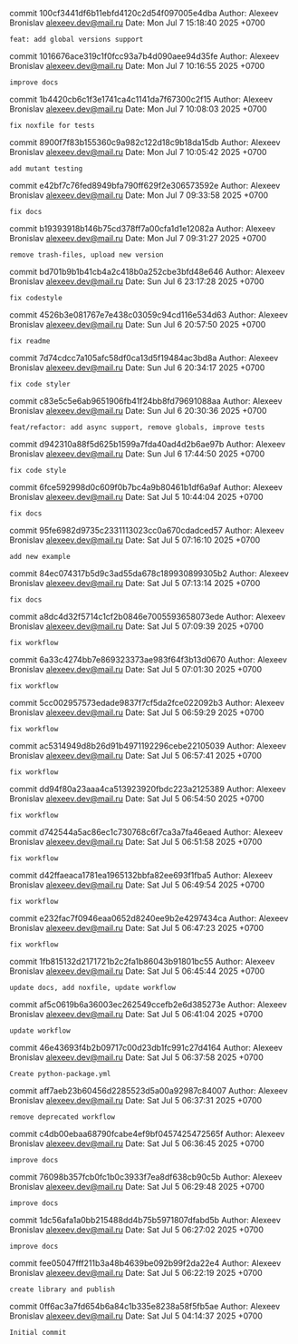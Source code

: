 commit 100cf3441df6b11ebfd4120c2d54f097005e4dba
Author: Alexeev Bronislav <alexeev.dev@mail.ru>
Date:   Mon Jul 7 15:18:40 2025 +0700

    feat: add global versions support

commit 1016676ace319c1f0fcc93a7b4d090aee94d35fe
Author: Alexeev Bronislav <alexeev.dev@mail.ru>
Date:   Mon Jul 7 10:16:55 2025 +0700

    improve docs

commit 1b4420cb6c1f3e1741ca4c1141da7f67300c2f15
Author: Alexeev Bronislav <alexeev.dev@mail.ru>
Date:   Mon Jul 7 10:08:03 2025 +0700

    fix noxfile for tests

commit 8900f7f83b155360c9a982c122d18c9b18da15db
Author: Alexeev Bronislav <alexeev.dev@mail.ru>
Date:   Mon Jul 7 10:05:42 2025 +0700

    add mutant testing

commit e42bf7c76fed8949bfa790ff629f2e306573592e
Author: Alexeev Bronislav <alexeev.dev@mail.ru>
Date:   Mon Jul 7 09:33:58 2025 +0700

    fix docs

commit b19393918b146b75cd378ff7a00cfa1d1e12082a
Author: Alexeev Bronislav <alexeev.dev@mail.ru>
Date:   Mon Jul 7 09:31:27 2025 +0700

    remove trash-files, upload new version

commit bd701b9b1b41cb4a2c418b0a252cbe3bfd48e646
Author: Alexeev Bronislav <alexeev.dev@mail.ru>
Date:   Sun Jul 6 23:17:28 2025 +0700

    fix codestyle

commit 4526b3e081767e7e438c03059c94cd116e534d63
Author: Alexeev Bronislav <alexeev.dev@mail.ru>
Date:   Sun Jul 6 20:57:50 2025 +0700

    fix readme

commit 7d74cdcc7a105afc58df0ca13d5f19484ac3bd8a
Author: Alexeev Bronislav <alexeev.dev@mail.ru>
Date:   Sun Jul 6 20:34:17 2025 +0700

    fix code styler

commit c83e5c5e6ab9651906fb41f24bb8fd79691088aa
Author: Alexeev Bronislav <alexeev.dev@mail.ru>
Date:   Sun Jul 6 20:30:36 2025 +0700

    feat/refactor: add async support, remove globals, improve tests

commit d942310a88f5d625b1599a7fda40ad4d2b6ae97b
Author: Alexeev Bronislav <alexeev.dev@mail.ru>
Date:   Sun Jul 6 17:44:50 2025 +0700

    fix code style

commit 6fce592998d0c609f0b7bc4a9b80461b1df6a9af
Author: Alexeev Bronislav <alexeev.dev@mail.ru>
Date:   Sat Jul 5 10:44:04 2025 +0700

    fix docs

commit 95fe6982d9735c2331113023cc0a670cdadced57
Author: Alexeev Bronislav <alexeev.dev@mail.ru>
Date:   Sat Jul 5 07:16:10 2025 +0700

    add new example

commit 84ec074317b5d9c3ad55da678c189930899305b2
Author: Alexeev Bronislav <alexeev.dev@mail.ru>
Date:   Sat Jul 5 07:13:14 2025 +0700

    fix docs

commit a8dc4d32f5714c1cf2b0846e7005593658073ede
Author: Alexeev Bronislav <alexeev.dev@mail.ru>
Date:   Sat Jul 5 07:09:39 2025 +0700

    fix workflow

commit 6a33c4274bb7e869323373ae983f64f3b13d0670
Author: Alexeev Bronislav <alexeev.dev@mail.ru>
Date:   Sat Jul 5 07:01:30 2025 +0700

    fix workflow

commit 5cc002957573edade9837f7cf5da2fce022092b3
Author: Alexeev Bronislav <alexeev.dev@mail.ru>
Date:   Sat Jul 5 06:59:29 2025 +0700

    fix workflow

commit ac5314949d8b26d91b4971192296cebe22105039
Author: Alexeev Bronislav <alexeev.dev@mail.ru>
Date:   Sat Jul 5 06:57:41 2025 +0700

    fix workflow

commit dd94f80a23aaa4ca513923920fbdc223a2125389
Author: Alexeev Bronislav <alexeev.dev@mail.ru>
Date:   Sat Jul 5 06:54:50 2025 +0700

    fix workflow

commit d742544a5ac86ec1c730768c6f7ca3a7fa46eaed
Author: Alexeev Bronislav <alexeev.dev@mail.ru>
Date:   Sat Jul 5 06:51:58 2025 +0700

    fix workflow

commit d42ffaeaca1781ea1965132bbfa82ee693f1fba5
Author: Alexeev Bronislav <alexeev.dev@mail.ru>
Date:   Sat Jul 5 06:49:54 2025 +0700

    fix workflow

commit e232fac7f0946eaa0652d8240ee9b2e4297434ca
Author: Alexeev Bronislav <alexeev.dev@mail.ru>
Date:   Sat Jul 5 06:47:23 2025 +0700

    fix workflow

commit 1fb815132d2171721b2c2fa1b86043b91801bc55
Author: Alexeev Bronislav <alexeev.dev@mail.ru>
Date:   Sat Jul 5 06:45:44 2025 +0700

    update docs, add noxfile, update workflow

commit af5c0619b6a36003ec262549ccefb2e6d385273e
Author: Alexeev Bronislav <alexeev.dev@mail.ru>
Date:   Sat Jul 5 06:41:04 2025 +0700

    update workflow

commit 46e43693f4b2b09717c00d23db1fc991c27d4164
Author: Alexeev Bronislav <alexeev.dev@mail.ru>
Date:   Sat Jul 5 06:37:58 2025 +0700

    Create python-package.yml

commit aff7aeb23b60456d2285523d5a00a92987c84007
Author: Alexeev Bronislav <alexeev.dev@mail.ru>
Date:   Sat Jul 5 06:37:31 2025 +0700

    remove deprecated workflow

commit c4db00ebaa68790fcabe4ef9bf0457425472565f
Author: Alexeev Bronislav <alexeev.dev@mail.ru>
Date:   Sat Jul 5 06:36:45 2025 +0700

    improve docs

commit 76098b357fcb0fc1b0c3933f7ea8df638cb90c5b
Author: Alexeev Bronislav <alexeev.dev@mail.ru>
Date:   Sat Jul 5 06:29:48 2025 +0700

    improve docs

commit 1dc56afa1a0bb215488dd4b75b5971807dfabd5b
Author: Alexeev Bronislav <alexeev.dev@mail.ru>
Date:   Sat Jul 5 06:27:02 2025 +0700

    improve docs

commit fee05047fff211b3a48b4639be092b99f2da22e4
Author: Alexeev Bronislav <alexeev.dev@mail.ru>
Date:   Sat Jul 5 06:22:19 2025 +0700

    create library and publish

commit 0ff6ac3a7fd654b6a84c1b335e8238a58f5fb5ae
Author: Alexeev Bronislav <alexeev.dev@mail.ru>
Date:   Sat Jul 5 04:14:37 2025 +0700

    Initial commit
